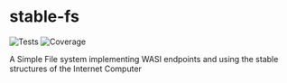 # stable-fs

![Tests](https://github.com/wasm-forge/stable-fs/actions/workflows/test.yml/badge.svg?event=push) ![Coverage](https://codecov.io/gh/wasm-forge/stable-fs/branch/main/graph/badge.svg?token=MR8EBGTWJX)


A Simple File system implementing WASI endpoints and using the stable structures of the Internet Computer

